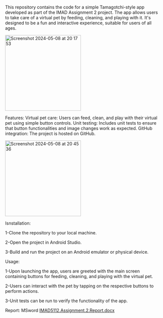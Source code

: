 This repository contains the code for a simple Tamagotchi-style app developed as part of the IMAD Assignment 2 project.
The app allows users to take care of a virtual pet by feeding, cleaning, and playing with it. It's designed to be a fun and interactive experience, suitable for users of all ages.

<img width="245" alt="Screenshot 2024-05-08 at 20 17 53" src="https://github.com/ST10443172/Assignment2IMAD/assets/166261022/299896f8-238d-45ee-9992-802816be3fee">

Features: Virtual pet care: Users can feed, clean, and play with their virtual pet using simple button controls.
Unit testing: Includes unit tests to ensure that button functionalities and image changes work as expected.
GitHub integration: The project is hosted on GitHub.

<img width="245" alt="Screenshot 2024-05-08 at 20 45 36" src="https://github.com/ST10443172/Assignment2IMAD/assets/166261022/8615e3be-e0aa-4a52-b2e8-30a1b606dd53">

Isnstallation:

1-Clone the repository to your local machine.

2-Open the project in Android Studio.

3-Build and run the project on an Android emulator or physical device.

Usage:

1-Upon launching the app, users are greeted with the main screen containing buttons for feeding, cleaning, and playing with the virtual pet.

2-Users can interact with the pet by tapping on the respective buttons to perform actions.

3-Unit tests can be run to verify the functionality of the app.

Report: MSword [IMAD5112.Assignment.2.Report.docx](https://github.com/ST10443172/Assignment2IMAD/files/15255400/IMAD5112.Assignment.2.Report.docx)
